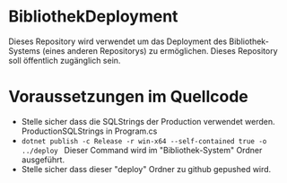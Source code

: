 # BibliothekDeployment
Dieses Repository wird verwendet um das Deployment des Bibliothek-Systems (eines anderen Repositorys) zu ermöglichen. Dieses Repository soll öffentlich zugänglich sein.

# Voraussetzungen im Quellcode
- Stelle sicher dass die SQLStrings der Production verwendet werden. ProductionSQLStrings in Program.cs
- ```dotnet publish -c Release -r win-x64 --self-contained true -o ../deploy ``` Dieser Command wird im "Bibliothek-System" Ordner ausgeführt.
- Stelle sicher dass dieser "deploy" Ordner zu github gepushed wird. 

